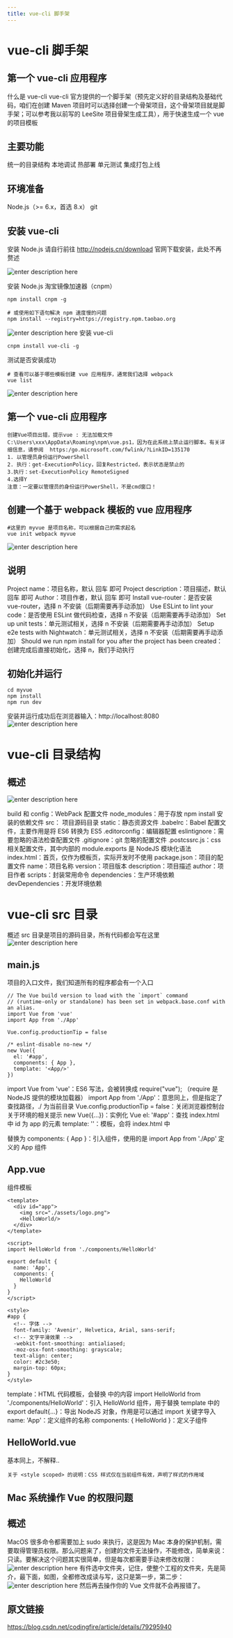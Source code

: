 ```yaml
---
title: vue-cli 脚手架
---
```


# vue-cli 脚手架
## 第一个 vue-cli 应用程序
什么是 vue-cli
vue-cli 官方提供的一个脚手架（预先定义好的目录结构及基础代码，咱们在创建 Maven 项目时可以选择创建一个骨架项目，这个骨架项目就是脚手架；可以参考我以前写的 LeeSite 项目骨架生成工具），用于快速生成一个 vue 的项目模板

## 主要功能
统一的目录结构
本地调试
热部署
单元测试
集成打包上线
## 环境准备
Node.js（>= 6.x，首选 8.x）
git
## 安装 vue-cli
安装 Node.js
请自行前往 http://nodejs.cn/download 官网下载安装，此处不再赘述

![enter description here](./images/2019-09-29_185900.png)

安装 Node.js 淘宝镜像加速器（cnpm）
```
npm install cnpm -g

# 或使用如下语句解决 npm 速度慢的问题
npm install --registry=https://registry.npm.taobao.org
```
![enter description here](./images/2019-09-29_185908.png)
安装 vue-cli
```
cnpm install vue-cli -g
```
测试是否安装成功
```
# 查看可以基于哪些模板创建 vue 应用程序，通常我们选择 webpack
vue list
```
![enter description here](./images/2019-09-29_185916_1.png)

## 第一个 vue-cli 应用程序
```
创建Vue项目出错，提示vue : 无法加载文件C:\Users\xxx\AppData\Roaming\npm\vue.ps1，因为在此系统上禁止运行脚本。有关详细信息，请参阅  https:/go.microsoft.com/fwlink/?LinkID=135170
1. 以管理员身份运行PowerShell
2. 执行：get-ExecutionPolicy，回复Restricted，表示状态是禁止的
3.执行：set-ExecutionPolicy RemoteSigned
4.选择Y
注意：一定要以管理员的身份运行PowerShell，不是cmd窗口！
```
## 创建一个基于 webpack 模板的 vue 应用程序
```
#这里的 myvue 是项目名称，可以根据自己的需求起名
vue init webpack myvue
```
![enter description here](./images/2019-09-29_185923.png)

## 说明
Project name：项目名称，默认 回车 即可
Project description：项目描述，默认 回车 即可
Author：项目作者，默认 回车 即可
Install vue-router：是否安装 vue-router，选择 n 不安装（后期需要再手动添加）
Use ESLint to lint your code：是否使用 ESLint 做代码检查，选择 n 不安装（后期需要再手动添加）
Set up unit tests：单元测试相关，选择 n 不安装（后期需要再手动添加）
Setup e2e tests with Nightwatch：单元测试相关，选择 n 不安装（后期需要再手动添加）
Should we run npm install for you after the project has been created：创建完成后直接初始化，选择 n，我们手动执行
## 初始化并运行
```
cd myvue
npm install
npm run dev
```

安装并运行成功后在浏览器输入：http://localhost:8080
![enter description here](./images/2019-09-29_185938.png)
# vue-cli 目录结构
## 概述
![enter description here](./images/2019-09-29_190257.png)

build 和 config：WebPack 配置文件
node_modules：用于存放 npm install 安装的依赖文件
src： 项目源码目录
static：静态资源文件
.babelrc：Babel 配置文件，主要作用是将 ES6 转换为 ES5
.editorconfig：编辑器配置
eslintignore：需要忽略的语法检查配置文件
.gitignore：git 忽略的配置文件
.postcssrc.js：css 相关配置文件，其中内部的 module.exports 是 NodeJS 模块化语法
index.html：首页，仅作为模板页，实际开发时不使用
package.json：项目的配置文件
	name：项目名称
	version：项目版本
	description：项目描述
	author：项目作者
	scripts：封装常用命令
	dependencies：生产环境依赖
	devDependencies：开发环境依赖
# vue-cli src 目录
概述
src 目录是项目的源码目录，所有代码都会写在这里
![enter description here](./images/2019-09-29_190428.png)


## main.js
项目的入口文件，我们知道所有的程序都会有一个入口
```
// The Vue build version to load with the `import` command
// (runtime-only or standalone) has been set in webpack.base.conf with an alias.
import Vue from 'vue'
import App from './App'

Vue.config.productionTip = false

/* eslint-disable no-new */
new Vue({
  el: '#app',
  components: { App },
  template: '<App/>'
})
```
import Vue from 'vue'：ES6 写法，会被转换成 require("vue"); （require 是 NodeJS 提供的模块加载器）
import App from './App'：意思同上，但是指定了查找路径，./ 为当前目录
Vue.config.productionTip = false：关闭浏览器控制台关于环境的相关提示
new Vue({...})：实例化 Vue
el: '#app'：查找 index.html 中 id 为 app 的元素
template: '<App/>'：模板，会将 index.html 中 <div id="app"></div> 替换为 <App />
components: { App }：引入组件，使用的是 import App from './App' 定义的 App 组件
## App.vue
组件模板
```
<template>
  <div id="app">
    <img src="./assets/logo.png">
    <HelloWorld/>
  </div>
</template>

<script>
import HelloWorld from './components/HelloWorld'

export default {
  name: 'App',
  components: {
    HelloWorld
  }
}
</script>

<style>
#app {
  <!-- 字体 -->
  font-family: 'Avenir', Helvetica, Arial, sans-serif;
  <!-- 文字平滑效果 -->
  -webkit-font-smoothing: antialiased;
  -moz-osx-font-smoothing: grayscale;
  text-align: center;
  color: #2c3e50;
  margin-top: 60px;
}
</style>
```
template：HTML 代码模板，会替换 <App /> 中的内容
import HelloWorld from './components/HelloWorld'：引入 HelloWorld 组件，用于替换 template 中的 <HelloWorld/>
export default{...}：导出 NodeJS 对象，作用是可以通过 import 关键字导入
name: 'App'：定义组件的名称
components: { HelloWorld }：定义子组件
## HelloWorld.vue
基本同上，不解释..
```
关于 <style scoped> 的说明：CSS 样式仅在当前组件有效，声明了样式的作用域
```
## Mac 系统操作 Vue 的权限问题
## 概述
MacOS 很多命令都需要加上 sudo 来执行，这是因为 Mac 本身的保护机制，需要取得管理员权限。那么问题来了，创建的文件无法操作，不能修改，简单来说：只读。要解决这个问题其实很简单，但是每次都需要手动来修改权限：
![enter description here](./images/2019-09-29_190555.png)
有件选中文件夹，记住，使整个工程的文件夹，先是简介，最下面，如图，全都修改成读与写，这只是第一步，第二步：
![enter description here](./images/2019-09-29_190606.png)
然后再去操作你的 Vue 文件就不会再报错了。

## 原文链接
https://blog.csdn.net/codingfire/article/details/79295940
